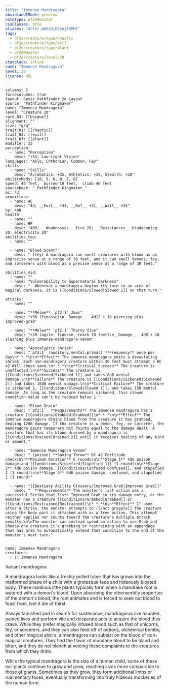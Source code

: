 ```yaml
---
title: "Immense Mandragora"
obsidianUIMode: preview
noteType: pf2eMonster
cssClasses: pf2e
aliases: "Actor.mWS24jOEzujfDMHf" 
tags:
  - pf2e/creature/type/chaotic
  - pf2e/creature/type/evil
  - pf2e/creature/type/plant
  - pf2eMonster
  - pf2e/creature/level/20
statblock: inline
name: "Immense Mandragora"
level: 20
license: OGL
---
```


```statblock
columns: 2
forcecolumns: true
layout: Basic Pathfinder 2e Layout
source: "Pathfinder Kingmaker"
name: "Immense Mandragora"
level: "Creature 20"
rare_03: [[Unique]]
alignment: ""
size: "grg"
trait_01: [[chaotic]]
trait_02: [[evil]]
trait_03: [[plant]]
modifier: 33
perception:
  - name: "Perception"
    desc: "+33; Low-Light Vision"
languages: "Aklo, Chthonian, Common, Fey"
skills:
  - name: "Skills"
    desc: "Acrobatics: +35, Athletics: +35, Stealth: +38"
abilityMods: [10, 5, 6, 0, 7, 6]
speed: 40 feet,  burrow 10 feet,  climb 40 feet
sourcebook: "_Pathfinder Kingmaker_"
ac: 43
armorclass:
  - name: AC
    desc: "43; __Fort__ +34, __Ref__ +31, __Will__ +35"
hp: 400
health:
  - name: ""
  - name: HP
    desc: "400; __Weaknesses__ fire 20; __Resistances__ bludgeoning 20, electricity 20"
abilities_top:
  - name: ""

  - name: "Blood Scent"
    desc: " (fey) A mandragora can smell creatures with blood as an imprecise sense at a range of 30 feet, and it can smell demons, fey, and sorcerers with blood as a precise sense at a range of 30 feet."

abilities_mid:
  - name: ""
  - name: "Vulnerability to Supernatural Darkness"
    desc: "  Whenever a mandragora begins its turn in an area of magical darkness, it is [[Conditions/Slowed|Slowed 1]] on that turn."

attacks:
  - name: ""

  - name: "**Melee** `pf2:1` Jaws"
    desc: "+38 (finesse)\n__Damage__  4d12 + 18 piercing plus improved-grab"

  - name: "**Melee** `pf2:1` Thorny Vine"
    desc: "+38 (agile, finesse, reach 10 feet)\n__Damage__  4d8 + 18 slashing plus immense-mandragora-venom"

  - name: "Apocalyptic Shriek"
    desc: "`pf2:1` (auditory,mental,primal) **Frequency** once per day\n* * *\n\n**Effect** The immense mandragora emits a devastating shriek. Each non-mandragora creature within 30 feet must attempt a DC 42 Will check save.\n* * *\n\n**Critical Success** The creature is unaffected.\n\n**Success** The creature is [[Conditions/Sickened|Sickened 1]] and takes 8d8 mental damage.\n\n**Failure** The creature is [[Conditions/Sickened|Sickened 2]] and takes 16d8 mental damage.\n\n**Critical Failure** The creature is sickened 2, [[Conditions/Slowed|Slowed 1]], and takes 150 mental damage. As long as the creature remains sickened, this slowed condition value can't be reduced below 1."

  - name: "Blood Drain"
    desc: "`pf2:1`  **Requirements** The immense mandragora has a creature [[Conditions/Grabbed|Grabbed]]\n* * *\n\n**Effect** The immense mandragora drains blood from the creature it has grabbed, dealing 12d6 damage. If the creature is a demon, fey, or sorcerer, the mandragora gains temporary Hit Points equal to the damage dealt. A creature that has its blood drained by a mandragora is [[Conditions/Drained|Drained 2]] until it receives healing of any kind or amount."

  - name: "Immense Mandragora Venom"
    desc: " (poison) **Saving Throw** DC 42 Fortitude check\n\n**Maximum Duration** 6 rounds\n\n**Stage 1** 4d6 poison damage and [[Conditions/Stupefied|Stupefied 1]] (1 round)\n\n**Stage 2** 4d6 poison damage, [[Conditions/Confused|Confused]], and stupefied 1 (1 round)\n\n**Stage 3** 6d6 poison damage, confused, and stupefied 1 (1 round)"

  - name: "[[Bestiary Ability Glossary/Improved Grab|Improved Grab]]"
    desc: "  **Requirements** The monster's last action was a successful Strike that lists Improved Grab in its damage entry, or the monster has a creature [[Conditions/Grabbed|Grabbed]] or [[Conditions/Restrained|Restrained]]\n* * *\n\n**Effect** If used after a Strike, the monster attempts to [[/act grapple]] the creature using the body part it attacked with as a free action. This attempt neither applies nor counts toward the creature's multiple attack penalty.\n\nThe monster can instead spend an action to use Grab and choose one creature it's grabbing or restraining with an appendage that has Grab to automatically extend that condition to the end of the monster's next turn."
 
```

```encounter-table
name: Immense Mandragora
creatures:
  - 1: Immense Mandragora
```


Variant mandragora

A mandragora looks like a freshly pulled tuber that has grown into the malformed shape of a child with a grotesque face and hideously bloated body. These insidious little plants typically form when a mandrake root is watered with a demon's blood. Upon absorbing the otherworldly properties of the demon's blood, the root animates and is forced to seek out blood to feast from, lest it die of thirst.

Always famished and in search for sustenance, mandragoras live haunted, pained lives and perform vile and desperate acts to acquire the blood they crave. While they prefer magically infused blood such as that of unicorns, fey, or sorcerers, and they can also feed off of potions, alchemical bombs, and other magical elixirs, a mandragora can subsist on the blood of non-magical creatures. They find the flavor of mundane blood to be bland and bitter, and they do not blanch at voicing these complaints to the creatures from which they drink.

While the typical mandragora is the size of a human child, some of these evil plants continue to grow and grow, reaching sizes more comparable to those of giants. Sometimes as they grow, they form additional limbs or rudimentary faces, eventually transforming into truly hideous mockeries of the human form.
